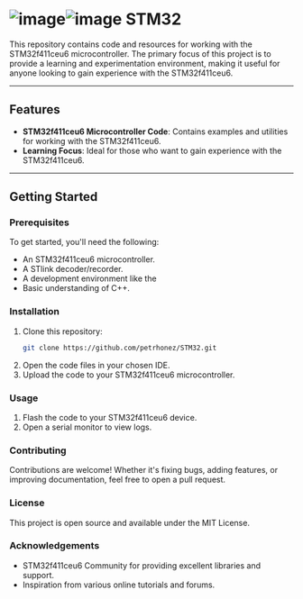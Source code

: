 # ![image](https://github.com/user-attachments/assets/5e418b98-d665-45b0-b647-3a620d46ddc1)![image](https://github.com/user-attachments/assets/a4476c68-3bbc-4efb-aa49-6436c09e0bec)  STM32

This repository contains code and resources for working with the STM32f411ceu6 microcontroller. The primary focus of this project is to provide a learning and experimentation environment, making it useful for anyone looking to gain experience with the STM32f411ceu6.

---

## Features

- **STM32f411ceu6 Microcontroller Code**: Contains examples and utilities for working with the STM32f411ceu6.
- **Learning Focus**: Ideal for those who want to gain experience with the STM32f411ceu6.

---

## Getting Started

### Prerequisites

To get started, you'll need the following:
- An STM32f411ceu6 microcontroller.
- A STlink decoder/recorder.
- A development environment like the 
- Basic understanding of C++.

### Installation

1. Clone this repository:
   ```bash
   git clone https://github.com/petrhonez/STM32.git
2. Open the code files in your chosen IDE.
3. Upload the code to your STM32f411ceu6 microcontroller.

### Usage

1. Flash the code to your STM32f411ceu6 device.
2. Open a serial monitor to view logs.

### Contributing

Contributions are welcome! Whether it's fixing bugs, adding features, or improving documentation, feel free to open a pull request.

### License

This project is open source and available under the MIT License.

### Acknowledgements

- STM32f411ceu6 Community for providing excellent libraries and support.
- Inspiration from various online tutorials and forums.
